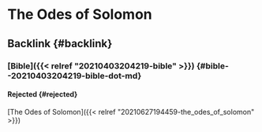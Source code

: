 # The Odes of Solomon


## Backlink {#backlink}


### [Bible]({{< relref "20210403204219-bible" >}}) {#bible--20210403204219-bible-dot-md}


#### Rejected {#rejected}

[The Odes of Solomon]({{< relref "20210627194459-the_odes_of_solomon" >}})
